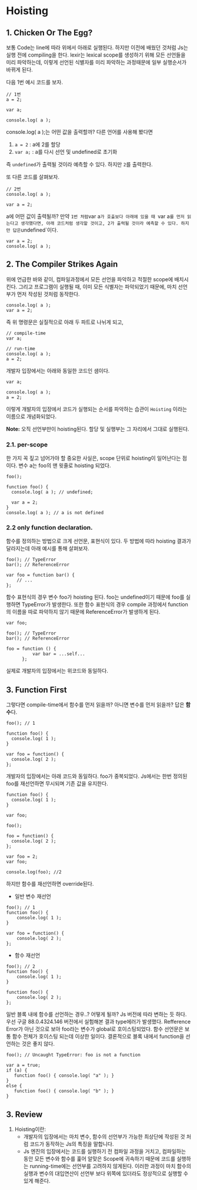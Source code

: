 # Hoisting

## 1. Chicken Or The Egg?

보통 Code는 line에 따라 위에서 아래로 실행된다. 하지만 이전에 배웠던 것처럼 Js는 실행 전에 compiling을 한다. 
lexir는 lexical scope를 생성하기 위해 모든 선언들을 미리 파악하는데, 이렇게 선언된 식별자를 미리 파악하는 과정때문에 일부 실행순서가 바뀌게 된다.

다음 1번 예시 코드를 보자.

```
// 1번
a = 2;

var a;

console.log( a );
```

console.log( a );는 어떤 값을 출력할까? 다른 언어를 사용해 봤다면

1. `a = 2` : a에 2를 할당
2. `var a;` : a를 다시 선언 및 undefined로 초기화

즉 `undefined`가 출력될 것이라 예측할 수 있다. 하지만 `2`를 출력한다.


또 다른 코드를 살펴보자.
```
// 2번
console.log( a );

var a = 2;
```
a에 어떤 값이 출력될까? 만약 ` 1번 처럼 `var a`가 호출보다 아래에 있을 때 `var a` 를 먼저 읽는다고 생각했다면, 아래 코드처럼 생각할 것이고,
2가 출력될 것이라 예측할 수 있다. 하지만 답은 `undefined`이다. 
```
var a = 2;
console.log( a );
```

## 2. The Compiler Strikes Again

위에 언급한 바와 같이, 컴파일과정에서 모든 선언을 파악하고 적절한 scope에 배치시킨다. 그리고 프로그램이 실행될 때, 이미 모든 식별자는 파악되었기 때문에,
마치 선언부가 먼저 작성된 것처럼 동작한다.

```
console.log( a );
var a = 2;
```
즉 위 명령문은 실질적으로 아래 두 파트로 나뉘게 되고,
```
// compile-time
var a;
```
```
// run-time
console.log( a );
a = 2;
```
개발자 입장에서는 아래와 동일한 코드인 샘이다.
```
var a;

console.log( a );
a = 2;
```

이렇게 개발자의 입장에서 코드가 실행되는 순서를 파악하는 습관이 `Hoisting` 이라는 이름으로 개념화되었다.

**Note:** 오직 선언부만이 hoisting된다. 할당 및 실행부는 그 자리에서 그대로 실행된다.

### 2.1. per-scope
한 가지 꼭 짚고 넘어가야 할 중요한 사실은, scope 단위로 hoisting이 일어난다는 점이다. 변수 a는 foo의 맨 윗줄로 hoisting 되었다.
```
foo();

function foo() {
  console.log( a ); // undefined;
  
  var a = 2;
}
console.log( a ); // a is not defined
```

### 2.2 only function declaration. 
함수를 정의하는 방법으로 크게 선언문, 표현식이 있다.
두 방법에 따라 hoisting 결과가 달라지는데 아래 예시를 통해 살펴보자.
```
foo(); // TypeError
bar(); // ReferenceError

var foo = function bar() {
	// ...
};
```
함수 표현식의 경우 변수 foo가 hoisting 된다. foo는 undefined이기 때문에 foo를 실행하면 TypeError가 발생한다.
또한 함수 표현식의 경우 compile 과정에서 function의 이름을 따로 파악하지 않기 때문에 ReferenceError가 발생하게 된다.
```
var foo;

foo(); // TypeError
bar(); // ReferenceError

foo = function () {
          var bar = ...self...
      };
```
실제로 개발자의 입장에서는 위코드와 동일하다.

## 3. Function First
그렇다면 compile-time에서 함수를 먼저 읽을까? 아니면 변수를 먼저 읽을까? 답은 **함수**다.

```
foo(); // 1

function foo() {
  console.log( 1 );
}

var foo = function() {
  console.log( 2 );
};
```
개발자의 입장에서는 아래 코드와 동일하다. foo가 중복되었다. Js에서는 한번 정의된 foo를 재선언하면 무시되며 기존 값을 유지한다.
```
function foo() {
  console.log( 1 );
}

var foo;

foo();

foo = function() {
  console.log( 2 );
};
```
```
var foo = 2;
var foo;

console.log(foo); //2
```

하지만 함수를 재선언하면 override된다.

- 일반 변수 재선언
```
foo(); // 1
function foo() {
	console.log( 1 );
}

var foo = function() {
	console.log( 2 );
};
```
- 함수 재선언
```
foo(); // 2
function foo() {
	console.log( 1 );
}

function foo() {
	console.log( 2 );
};
```

일반 블록 내에 함수를 선언하는 경우..? 어떻게 될까? Js 버전에 따라 변하는 듯 하다.
우선 구글 88.0.4324.146 버전에서 실험해본 결과 type에러가 발생했다. Refference Error가 아닌 것으로 보아 foo라는 변수가 global로
호이스팅되었다. 함수 선언문은 보통 함수 전체가 호이스팅 되는데 이상한 일이다. 결론적으로 블록 내에서 function을 선언하는 것은 좋지 않다.
```
foo(); // Uncaught TypeError: foo is not a function

var a = true;
if (a) {
   function foo() { console.log( "a" ); }
}
else {
   function foo() { console.log( "b" ); }
}
```
## 3. Review
1. Hoisting이란:
	- 개발자의 입장에서는 마치 변수, 함수의 선언부가 가능한 최상단에 작성된 것 처럼 코드가 동작하는 Js의 특징을 말합니다.
	- Js 엔진의 입장에서는 코드를 실행하기 전 컴파일 과정을 거치고, 컴파일하는 동안 모든 변수와 함수를 훑어 알맞은 Scope에 귀속하기 때문에 코드를 실행하는 running-time에는 선언부를 고려하지 않게된다. 이러한 과정이 마치 함수의 실행과 변수의 대입연산이 선언부 보다 위쪽에 있더라도 정상적으로 실행할 수 있게 해준다. 
